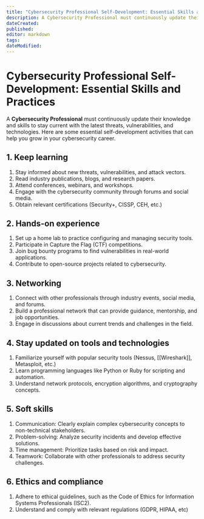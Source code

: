 ```yaml
---
title: "Cybersecurity Professional Self-Development: Essential Skills and Practices"
description: A Cybersecurity Professional must continuously update their knowledge and skills to stay current with the latest threats, vulnerabilities, and technologies. Here are some essential self-development activities that can help you grow in your cybersecurity career.
dateCreated: 
published: 
editor: markdown
tags: 
dateModified: 
---
```

# Cybersecurity Professional Self-Development: Essential Skills and Practices

A **Cybersecurity Professional** must continuously update their knowledge and skills to stay current with the latest threats, vulnerabilities, and technologies. Here are some essential self-development activities that can help you grow in your cybersecurity career.

## 1. Keep learning
1. Stay informed about new threats, vulnerabilities, and attack vectors.
2. Read industry publications, blogs, and research papers.
3. Attend conferences, webinars, and workshops.
4. Engage with the cybersecurity community through forums and social media.
5. Obtain relevant certifications (Security+, CISSP, CEH, etc.)

## 2. Hands-on experience
1. Set up a home lab to practice configuring and managing security tools.
2. Participate in Capture the Flag (CTF) competitions.
3. Join bug bounty programs to find vulnerabilities in real-world applications.
4. Contribute to open-source projects related to cybersecurity.

## 3. Networking
1. Connect with other professionals through industry events, social media, and forums.
2. Build a professional network that can provide guidance, mentorship, and job opportunities.
3. Engage in discussions about current trends and challenges in the field.

## 4. Stay updated on tools and technologies
1. Familiarize yourself with popular security tools (Nessus, [[Wireshark]], Metasploit, etc.)
2. Learn programming languages like Python or Ruby for scripting and automation.
3. Understand network protocols, encryption algorithms, and cryptography concepts.

## 5. Soft skills
1. Communication: Clearly explain complex cybersecurity concepts to non-technical stakeholders.
2. Problem-solving: Analyze security incidents and develop effective solutions.
3. Time management: Prioritize tasks based on risk and impact.
4. Teamwork: Collaborate with other professionals to address security challenges.

## 6. Ethics and compliance
1. Adhere to ethical guidelines, such as the Code of Ethics for Information Systems Professionals (ISC2).
2. Understand and comply with relevant regulations (GDPR, HIPAA, etc)
